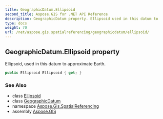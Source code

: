 ```yaml
---
title: GeographicDatum.Ellipsoid
second_title: Aspose.GIS for .NET API Reference
description: GeographicDatum property. Ellipsoid used in this datum to approximate Earth
type: docs
weight: 70
url: /net/aspose.gis.spatialreferencing/geographicdatum/ellipsoid/
---
```

## GeographicDatum.Ellipsoid property

Ellipsoid, used in this datum to approximate Earth.

```csharp
public Ellipsoid Ellipsoid { get; }
```

### See Also

* class [Ellipsoid](../../ellipsoid/)
* class [GeographicDatum](../)
* namespace [Aspose.Gis.SpatialReferencing](../../geographicdatum/)
* assembly [Aspose.GIS](../../../)


